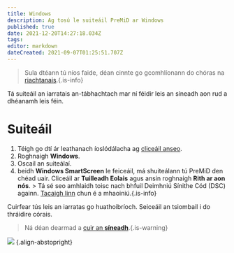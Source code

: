 ```yaml
---
title: Windows
description: Ag tosú le suiteáil PreMiD ar Windows
published: true
date: 2021-12-20T14:27:18.034Z
tags:
editor: markdown
dateCreated: 2021-09-07T01:25:51.707Z
---
```


> Sula dtéann tú níos faide, déan cinnte go gcomhlíonann do chóras na [riachtanais](/install/requirements).{.is-info}

Tá suiteáil an iarratais an-tábhachtach mar ní féidir leis an síneadh aon rud a dhéanamh leis féin.

# Suiteáil
1. Téigh go dtí ár leathanach íoslódálacha ag [cliceáil anseo](https://premid.app/downloads).
2. Roghnaigh **Windows**.
3. Oscail an suiteálaí.
4. beidh **Windows SmartScreen** le feiceáil, má shuiteálann tú PreMiD den chéad uair. Cliceáil ar **Tuilleadh Eolais** agus ansin roghnaigh **Rith ar aon nós**. > Tá sé seo amhlaidh toisc nach bhfuil Deimhniú Sínithe Cód (DSC) againn. [Tacaigh linn](https://www.patreon.com/Timeraa) chun é a mhaoiniú.{.is-info}

Cuirfear tús leis an iarratas go huathoibríoch. Seiceáil an tsiombail i do thráidire córais.

> Ná déan dearmad a [cuir an **síneadh**](/suiteáil).{.is-warning}

![](https://a.icons8.com/djxbtnYm/GBjHDS/svg.svg) {.align-abstopright}
